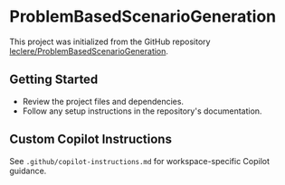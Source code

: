 # ProblemBasedScenarioGeneration

This project was initialized from the GitHub repository [leclere/ProblemBasedScenarioGeneration](https://github.com/leclere/ProblemBasedScenarioGeneration).

## Getting Started

- Review the project files and dependencies.
- Follow any setup instructions in the repository's documentation.

## Custom Copilot Instructions

See `.github/copilot-instructions.md` for workspace-specific Copilot guidance.
